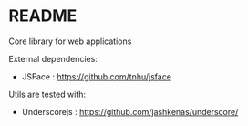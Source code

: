 # README #

Core library for web applications


External dependencies:

 * JSFace : https://github.com/tnhu/jsface


Utils are tested with:

 * Underscorejs : https://github.com/jashkenas/underscore/







